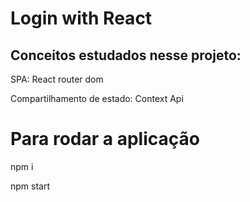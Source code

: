 # Login with React


## Conceitos estudados nesse projeto:

SPA: React router dom

Compartilhamento de estado: Context Api



# Para rodar a aplicação

npm i

npm start